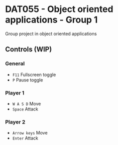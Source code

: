 # DAT055 - Object oriented applications - Group 1

Group project in object oriented applications

## Controls (WIP)

### General
* `F11` Fullscreen toggle
* `P` Pause toggle

### Player 1
* `W A S D` Move
* `Space` Attack

### Player 2
* `Arrow keys` Move
* `Enter` Attack
